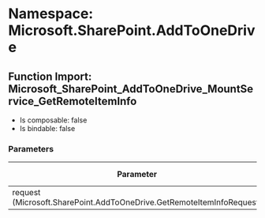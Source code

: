 # Namespace: Microsoft.SharePoint.AddToOneDrive

## Function Import: Microsoft_SharePoint_AddToOneDrive_MountService_GetRemoteItemInfo

- Is composable: false
- Is bindable: false

### Parameters

Parameter | SPO | SP 2019 | SP 2016 | SP 2013
----------|:---:|:-------:|:-------:|:-------
request (Microsoft.SharePoint.AddToOneDrive.GetRemoteItemInfoRequest) | ✅ | ❌ | ❌ | ❌
